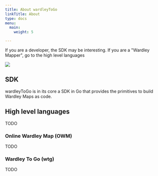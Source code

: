 ```yaml
---
title: About wardleyToGo
linkTitle: About
type: docs
menu:
  main:
    weight: 5

---
```


If you are a developer, the SDK may be interesting.
If you are a "Wardley Mapper", go to the high level languages

![](/wardleyToGo/illustration.svg)

## SDK 

wardleyToGo is in its core a SDK in Go that provides the primitives to build Wardley Maps as code.

## High level languages

TODO

### Online Wardley Map (OWM)

TODO

### Wardley To Go (wtg)

TODO
